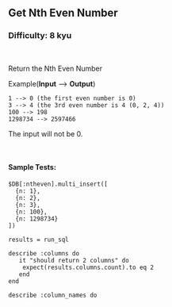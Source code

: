 ## Get Nth Even Number
### Difficulty: 8 kyu

<br>

<p>Return the Nth Even Number</p>
<p>Example(<strong>Input</strong> --&gt; <strong>Output</strong>)</p>
<pre><code>1 --&gt; 0 (the first even number is 0)
3 --&gt; 4 (the 3rd even number is 4 (0, 2, 4))
100 --&gt; 198
1298734 --&gt; 2597466
</code></pre>
<p>The input will not be 0.</p>


<br>

#### Sample Tests:

```
$DB[:ntheven].multi_insert([
  {n: 1}, 
  {n: 2},
  {n: 3},
  {n: 100},
  {n: 1298734}
])
​
results = run_sql
​
describe :columns do
   it "should return 2 columns" do
    expect(results.columns.count).to eq 2
   end
end
​
describe :column_names do
```